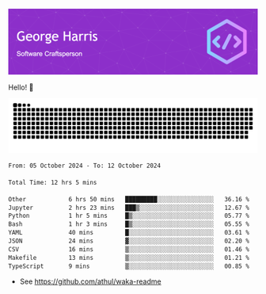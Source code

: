 ![img](./assets/github-header.png)

Hello! :wave:

<div align="center">
  <img  src="https://raw.githubusercontent.com/1999AZZAR/1999AZZAR/readme/resources/grid-snake.svg" alt="snake" />
</div>

<!--START_SECTION:waka-->

```txt
From: 05 October 2024 - To: 12 October 2024

Total Time: 12 hrs 5 mins

Other            6 hrs 50 mins   █████████░░░░░░░░░░░░░░░░   36.16 %
Jupyter          2 hrs 23 mins   ███▒░░░░░░░░░░░░░░░░░░░░░   12.67 %
Python           1 hr 5 mins     █▒░░░░░░░░░░░░░░░░░░░░░░░   05.77 %
Bash             1 hr 3 mins     █▒░░░░░░░░░░░░░░░░░░░░░░░   05.55 %
YAML             40 mins         █░░░░░░░░░░░░░░░░░░░░░░░░   03.61 %
JSON             24 mins         ▓░░░░░░░░░░░░░░░░░░░░░░░░   02.20 %
CSV              16 mins         ▒░░░░░░░░░░░░░░░░░░░░░░░░   01.46 %
Makefile         13 mins         ▒░░░░░░░░░░░░░░░░░░░░░░░░   01.21 %
TypeScript       9 mins          ▒░░░░░░░░░░░░░░░░░░░░░░░░   00.85 %
```

<!--END_SECTION:waka-->

- See <https://github.com/athul/waka-readme>
